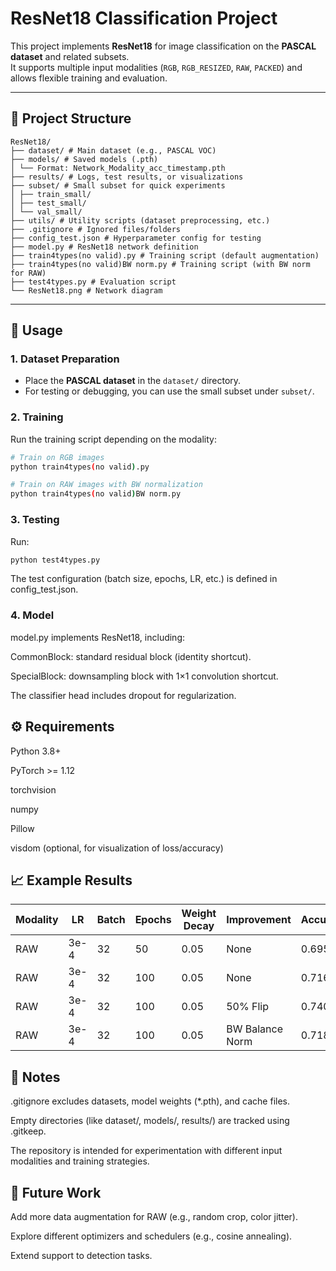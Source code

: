 # ResNet18 Classification Project

This project implements **ResNet18** for image classification on the **PASCAL dataset** and related subsets.  
It supports multiple input modalities (`RGB`, `RGB_RESIZED`, `RAW`, `PACKED`) and allows flexible training and evaluation.  

---

## 📂 Project Structure
```
ResNet18/
├── dataset/ # Main dataset (e.g., PASCAL VOC)
├── models/ # Saved models (.pth)
│ └── Format: Network_Modality_acc_timestamp.pth
├── results/ # Logs, test results, or visualizations
├── subset/ # Small subset for quick experiments
│ ├── train_small/
│ ├── test_small/
│ └── val_small/
├── utils/ # Utility scripts (dataset preprocessing, etc.)
├── .gitignore # Ignored files/folders
├── config_test.json # Hyperparameter config for testing
├── model.py # ResNet18 network definition
├── train4types(no valid).py # Training script (default augmentation)
├── train4types(no valid)BW norm.py # Training script (with BW norm for RAW)
├── test4types.py # Evaluation script
└── ResNet18.png # Network diagram
```


---

## 🚀 Usage

### 1. Dataset Preparation
- Place the **PASCAL dataset** in the `dataset/` directory.  
- For testing or debugging, you can use the small subset under `subset/`.

### 2. Training
Run the training script depending on the modality:

```bash
# Train on RGB images
python train4types(no valid).py

# Train on RAW images with BW normalization
python train4types(no valid)BW norm.py
```
### 3. Testing
Run:
```bash
python test4types.py
```
The test configuration (batch size, epochs, LR, etc.) is defined in config_test.json.
### 4. Model
model.py implements ResNet18, including:

CommonBlock: standard residual block (identity shortcut).

SpecialBlock: downsampling block with 1×1 convolution shortcut.

The classifier head includes dropout for regularization.
## ⚙️ Requirements

Python 3.8+

PyTorch >= 1.12

torchvision

numpy

Pillow

visdom (optional, for visualization of loss/accuracy)
## 📈 Example Results

| Modality | LR   | Batch | Epochs | Weight Decay | Improvement     | Accuracy |
|----------|------|-------|--------|--------------|-----------------|----------|
| RAW      | 3e-4 | 32    | 50     | 0.05         | None            | 0.6956   |
| RAW      | 3e-4 | 32    | 100    | 0.05         | None            | 0.7168   |
| RAW      | 3e-4 | 32    | 100    | 0.05         | 50% Flip        | 0.7405   |
| RAW      | 3e-4 | 32    | 100    | 0.05         | BW Balance Norm | 0.7188   |

## 📌 Notes

.gitignore excludes datasets, model weights (*.pth), and cache files.

Empty directories (like dataset/, models/, results/) are tracked using .gitkeep.

The repository is intended for experimentation with different input modalities and training strategies.

## 🔮 Future Work

Add more data augmentation for RAW (e.g., random crop, color jitter).

Explore different optimizers and schedulers (e.g., cosine annealing).

Extend support to detection tasks.

